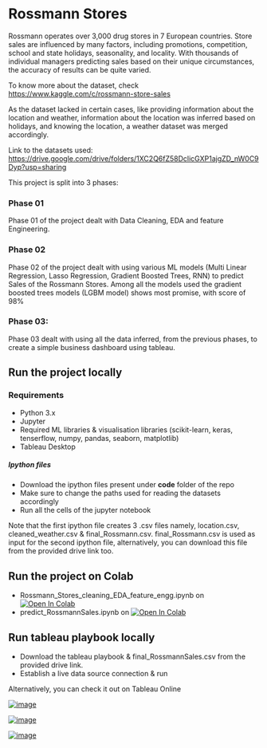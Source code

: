 # Rossmann Stores

Rossmann operates over 3,000 drug stores in 7 European countries. Store sales are influenced by many factors, including promotions, competition, school and state holidays, seasonality, and locality. With thousands of individual managers predicting sales based on their unique circumstances, the accuracy of results can be quite varied.

To know more about the dataset, check https://www.kaggle.com/c/rossmann-store-sales

As the dataset lacked in certain cases, like providing information about the location and weather, information about the location was inferred based on holidays, and knowing the location, a weather dataset was merged accordingly.

Link to the datasets used: https://drive.google.com/drive/folders/1XC2Q6fZ58DclicGXP1ajgZD_nW0C9Dyp?usp=sharing

This project is split into 3 phases:

### Phase 01
Phase 01 of the project dealt with Data Cleaning, EDA and feature Engineering.

### Phase 02
Phase 02 of the project dealt with using various ML models (Multi Linear Regression, Lasso Regression, Gradient Boosted Trees, RNN) to predict Sales of the Rossmann Stores.
Among all the models used the gradient boosted trees models (LGBM model) shows most promise, with score of 98%

### Phase 03:
Phase 03 dealt with using all the data inferred, from the previous phases, to create a simple business dashboard using tableau.

## Run the project locally

### Requirements
- Python 3.x 
- Jupyter
- Required ML libraries & visualisation libraries (scikit-learn, keras, tenserflow, numpy, pandas, seaborn, matplotlib) 
- Tableau Desktop

##### Ipython files
- Download the ipython files present under **code** folder of the repo
- Make sure to change the paths used for reading the datasets accordingly
- Run all the cells of the jupyter notebook

Note that the first ipython file creates 3 .csv files namely, location.csv, cleaned_weather.csv & final_Rossmann.csv.
final_Rossmann.csv is used as input for the second ipython file, alternatively, you can download this file from the provided drive link too.

## Run the project on Colab

- Rossmann_Stores_cleaning_EDA_feature_engg.ipynb on [![Open In Colab](https://colab.research.google.com/assets/colab-badge.svg)](https://colab.research.google.com/drive/1DsQ7wRGrX66ma65QItQb7HptiVo3wBPY?usp=sharing) 
- predict_RossmannSales.ipynb on [![Open In Colab](https://colab.research.google.com/assets/colab-badge.svg)](https://colab.research.google.com/drive/1mgUAhohqbsJm9oivW5QH2e0Lpy7_XpDw?usp=sharing)

## Run tableau playbook locally
- Download the tableau playbook & final_RossmannSales.csv from the provided drive link.
- Establish a live data source connection & run

Alternatively, you can check it out on Tableau Online


[![image](https://user-images.githubusercontent.com/44095548/103937966-904a8080-514f-11eb-8962-4c3553b1e1b4.png)](https://prod-apnortheast-a.online.tableau.com/t/rossmannstores/views/Rossmann_project/ExecutiveOverview/nayak.amit.blr@gmail.com/55b376ad-20d8-48c6-8596-902ad5cebf6c?:display_count=n&:showVizHome=n&:origin=viz_share_link)


[![image](https://user-images.githubusercontent.com/44095548/103938578-79f0f480-5150-11eb-978a-528a84568080.png)](https://prod-apnortheast-a.online.tableau.com/t/rossmannstores/views/Rossmann_project/AnalyticOverview/nayak.amit.blr@gmail.com/b98acdbc-ecae-4c31-9ccc-9248337f0c2e?:display_count=n&:showVizHome=n&:origin=viz_share_link)


[![image](https://user-images.githubusercontent.com/44095548/103938803-d3592380-5150-11eb-9a4c-5d75d034cb78.png)](https://prod-apnortheast-a.online.tableau.com/t/rossmannstores/views/Rossmann_project/ManagerOverview?:showAppBanner=false&:display_count=n&:showVizHome=n&:origin=viz_share_link)






